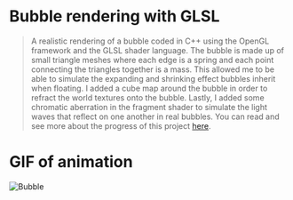 # Bubble rendering with GLSL
> A realistic rendering of a bubble coded in C++ using the OpenGL framework and the GLSL shader language. The bubble is made up of small triangle meshes where each edge is a spring and each point connecting the triangles together is a mass. This allowed me to be able to simulate the expanding and shrinking effect bubbles inherit when floating. I added a cube map around the bubble in order to refract the world textures onto the bubble. Lastly, I added some chromatic aberration in the fragment shader to simulate the light waves that reflect on one another in real bubbles. You can read and see more about the progress of this project [here](https://cs.csub.edu/~jvillasenorr/3480/#projBegin).
# GIF of animation
![Bubble](./shad4.gif)
